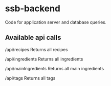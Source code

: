 # ssb-backend
Code for application server and database queries.

## Available api calls

/api/recipes
Returns all recipes

/api/ingredients
Returns all ingredients

/api/mainIngredients
Returns all main ingredients

/api/tags
Returns all tags
